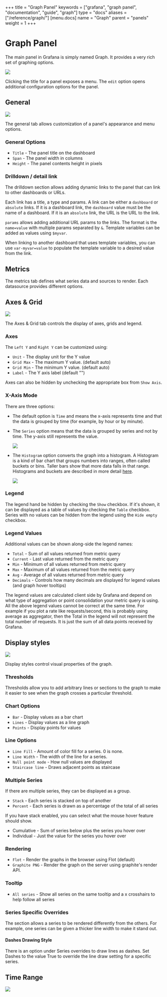 +++
title = "Graph Panel"
keywords = ["grafana", "graph panel", "documentation", "guide", "graph"]
type = "docs"
aliases = ["/reference/graph/"]
[menu.docs]
name = "Graph"
parent = "panels"
weight = 1
+++

# Graph Panel

The main panel in Grafana is simply named Graph. It provides a very rich set of graphing options.

<img src="/img/docs/v1/graph_overview.png" class="no-shadow">

Clicking the title for a panel exposes a menu.  The `edit` option opens additional configuration
options for the panel.

## General

![](/img/docs/v43/graph_general.png)

The general tab allows customization of a panel's appearance and menu options.

### General Options

- ``Title`` - The panel title on the dashboard
- ``Span`` - The panel width in columns
- ``Height`` - The panel contents height in pixels

### Drilldown / detail link

The drilldown section allows adding dynamic links to the panel that can link to other dashboards
or URLs.

Each link has a title, a type and params.  A link can be either a ``dashboard`` or ``absolute`` links.
If it is a dashboard link, the `dashboard` value must be the name of a dashboard.  If it is an
`absolute` link, the URL is the URL to the link.

``params`` allows adding additional URL params to the links.  The format is the ``name=value`` with
multiple params separated by ``&``.  Template variables can be added as values using ``$myvar``.

When linking to another dashboard that uses template variables, you can use ``var-myvar=value`` to
populate the template variable to a desired value from the link.

## Metrics

The metrics tab defines what series data and sources to render.  Each datasource provides different
options.

## Axes & Grid

![](/img/docs/v43/graph_axes_grid_options.png)

The Axes & Grid tab controls the display of axes, grids and legend.

### Axes

The ``Left Y`` and ``Right Y`` can be customized using:

- ``Unit`` - The display unit for the Y value
- ``Grid Max`` - The maximum Y value. (default auto)
- ``Grid Min`` - The minimum Y value. (default auto)
- ``Label`` - The Y axis label (default "")

Axes can also be hidden by unchecking the appropriate box from `Show Axis`.

### X-Axis Mode

There are three options:

- The default option is `Time` and means the x-axis represents time and that the data is grouped by time (for example, by hour or by minute).

- The `Series` option means that the data is grouped by series and not by time. The y-axis still represents the value.

    <img src="/img/docs/v4/x_axis_mode_series.png" class="no-shadow">

- The `Histogram` option converts the graph into a histogram. A Histogram is a kind of bar chart that groups numbers into ranges, often called buckets or bins. Taller bars show that more data falls in that range. Histograms and buckets are described in more detail [here](http://docs.grafana.org/features/panels/heatmap/#histograms-and-buckets).

    <img src="/img/docs/v43/heatmap_histogram.png" class="no-shadow">

### Legend

The legend hand be hidden by checking the ``Show`` checkbox.  If it's shown, it can be
displayed as a table of values by checking the ``Table`` checkbox.  Series with no
values can be hidden from the legend using the ``Hide empty`` checkbox.

### Legend Values

Additional values can be shown along-side the legend names:
- ``Total`` - Sum of all values returned from metric query
- ``Current`` - Last value returned from the metric query
- ``Min`` - Minimum of all values returned from metric query
- ``Max`` - Maximum of all values returned from the metric query
- ``Avg`` - Average of all values returned from metric query
- ``Decimals`` - Controls how many decimals are displayed for legend values (and graph hover tooltips)

The legend values are calculated client side by Grafana and depend on what type of
aggregation or point consolidation your metric query is using. All the above legend values cannot
be correct at the same time. For example if you plot a rate like requests/second, this is probably
using average as aggregator, then the Total in the legend will not represent the total number of requests.
It is just the sum of all data points received by Grafana.

## Display styles

![](/img/docs/v43/graph_display_styles.png)

Display styles control visual properties of the graph.

### Thresholds

Thresholds allow you to add arbitrary lines or sections to the graph to make it easier to see when
the graph crosses a particular threshold.


### Chart Options

- ``Bar`` - Display values as a bar chart
- ``Lines`` - Display values as a line graph
- ``Points`` - Display points for values

### Line Options

- ``Line Fill`` - Amount of color fill for a series. 0 is none.
- ``Line Width`` - The width of the line for a series.
- ``Null point mode`` - How null values are displayed
- ``Staircase line`` - Draws adjacent points as staircase

### Multiple Series

If there are multiple series, they can be displayed as a group.

- ``Stack`` - Each series is stacked on top of another
- ``Percent`` - Each series is drawn as a percentage of the total of all series

If you have stack enabled, you can select what the mouse hover feature should show.

- Cumulative - Sum of series below plus the series you hover over
- Individual - Just the value for the series you hover over

### Rendering

- ``Flot`` - Render the graphs in the browser using Flot (default)
- ``Graphite PNG`` - Render the graph on the server using graphite's render API.

### Tooltip

- ``All series`` - Show all series on the same tooltip and a x crosshairs to help follow all series

### Series Specific Overrides

The section allows a series to be rendered differently from the others. For example, one series can be given
a thicker line width to make it stand out.

#### Dashes Drawing Style

There is an option under Series overrides to draw lines as dashes. Set Dashes to the value True to override the line draw setting for a specific series.

## Time Range

![](/img/docs/v2/graph_time_range.png)
